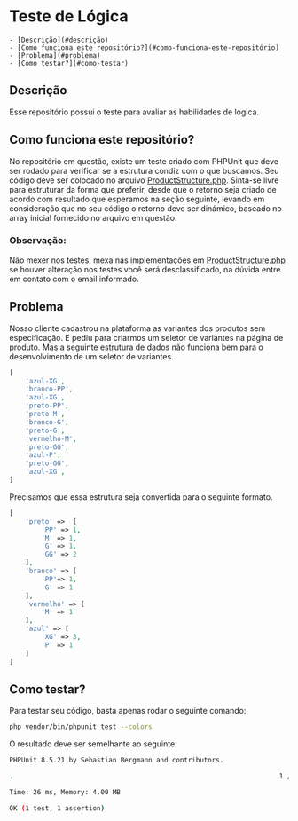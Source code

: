# Teste de Lógica

    - [Descrição](#descrição)
    - [Como funciona este repositório?](#como-funciona-este-repositório)
    - [Problema](#problema)
    - [Como testar?](#como-testar)

## Descrição

Esse repositório possui o teste para avaliar as habilidades de lógica.

## Como funciona este repositório?

No repositório em questão, existe um teste criado com PHPUnit que deve ser rodado para verificar se a estrutura condiz com o que buscamos. Seu código deve ser colocado no arquivo [ProductStructure.php](./src/ProductStructure.php). Sinta-se livre para estruturar da forma que preferir, desde que o retorno seja criado de acordo com resultado que esperamos na seção seguinte, levando em consideração que no seu código o retorno deve ser dinámico, baseado no array inicial fornecido no arquivo em questão.

### Observação:

Não mexer nos testes, mexa nas implementações em [ProductStructure.php](./src/ProductStructure.php) se houver alteração nos testes você será desclassificado, na dúvida entre em contato com o email informado.

## Problema

Nosso cliente cadastrou na plataforma as variantes dos produtos sem especificação. E pediu para criarmos um seletor de variantes na página de produto. Mas a seguinte estrutura de dados não funciona bem para o desenvolvimento de um seletor de variantes.

```php
[
    'azul-XG',
    'branco-PP',
    'azul-XG',
    'preto-PP',
    'preto-M',
    'branco-G',
    'preto-G',
    'vermelho-M',
    'preto-GG',
    'azul-P',
    'preto-GG',
    'azul-XG',
]
```

Precisamos que essa estrutura seja convertida para o seguinte formato.

```php
[
    'preto' =>  [
        'PP' => 1,
        'M' => 1,
        'G' => 1,
        'GG' => 2
    ],
    'branco' => [
        'PP'=> 1,
        'G' => 1
    ],
    'vermelho' => [
        'M' => 1
    ],
    'azul' => [
        'XG' => 3,
        'P' => 1
    ]
]
```

## Como testar?

Para testar seu código, basta apenas rodar o seguinte comando:

```bash
php vendor/bin/phpunit test --colors
```

O resultado deve ser semelhante ao seguinte:

```bash
PHPUnit 8.5.21 by Sebastian Bergmann and contributors.

.                                                                   1 / 1 (100%)

Time: 26 ms, Memory: 4.00 MB

OK (1 test, 1 assertion)
```
